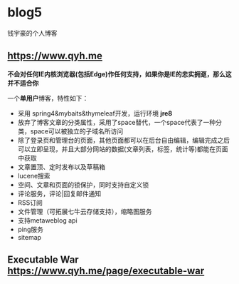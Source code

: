 # blog5
钱宇豪的个人博客

## https://www.qyh.me

**不会对任何IE内核浏览器(包括Edge)作任何支持，如果你是IE的忠实拥趸，那么这并不适合你**

一个**单用户**博客，特性如下：

* 采用 spring4&mybaits&thymeleaf开发，运行环境 **jre8**
* 放弃了博客文章的分类属性，采用了space替代，一个space代表了一种分类，space可以被独立的子域名所访问
* 除了登录页和管理台的页面，其他页面都可以在后台自由编辑，编辑完成之后可以立即呈现，并且大部分网站的数据(文章列表，标签，统计等)都能在页面中获取
* 文章置顶、定时发布以及草稿箱
* lucene搜索
* 空间、文章和页面的锁保护，同时支持自定义锁
* 评论服务，评论|回复邮件通知
* RSS订阅
* 文件管理（可拓展七牛云存储支持），缩略图服务
* 支持metaweblog api
* ping服务
* sitemap

## Executable War https://www.qyh.me/page/executable-war



